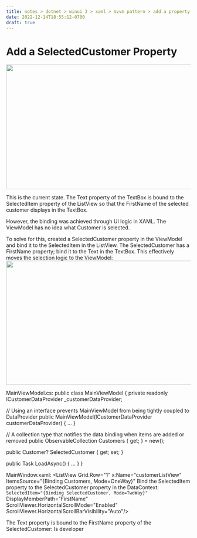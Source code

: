 ```yaml
---
title: notes > dotnet > winui 3 > xaml > mvvm pattern > add a property
date: 2022-12-14T18:55:12-0700
draft: true
---
```

# Add a SelectedCustomer Property
<img src="media/XAML_MVVM-Pattern_Add-a-Property-image1.png" style="width:6.575in;height:3.525in" />

This is the current state. The Text property of the TextBox is bound to the SelectedItem property of the ListView so that the FirstName of the selected customer displays in the TextBox.

However, the binding was achieved through UI logic in XAML. The ViewModel has no idea what Customer is selected.

To solve for this, created a SelectedCustomer property in the ViewModel and bind it to the SelectedItem in the ListView. The SelectedCustomer has a FirstName property; bind it to the Text in the TextBox. This effectively moves the selection logic to the ViewModel:
<img src="media/XAML_MVVM-Pattern_Add-a-Property-image2.png" style="width:6.6in;height:3.50833in" />

MainViewModel.cs:
public class MainViewModel
{
private readonly ICustomerDataProvider _customerDataProvider;

// Using an interface prevents MainViewModel from being tightly coupled to DataProvider
public MainViewModel(ICustomerDataProvider customerDataProvider) { … }

// A collection type that notifies the data binding when items are added or removed
public ObservableCollection<Customer> Customers { get; } = new();

public Customer? SelectedCustomer { get; set; }

public Task LoadAsync() { … }
}

MainWindow.xaml:
<ListView Grid.Row="1" x:Name="customerListView"
ItemsSource="{Binding Customers, Mode=OneWay}"
Bind the SelectedItem property to the SelectedCustomer property in the DataContext:
`SelectedItem="{Binding SelectedCustomer, Mode=TwoWay}"`
DisplayMemberPath="FirstName"
ScrollViewer.HorizontalScrollMode="Enabled"
ScrollViewer.HorizontalScrollBarVisibility="Auto"/>

<!-- Customer detail --->
<StackPanel Grid.Row="1" Grid.Column="1" Margin="10">
The Text property is bound to the FirstName property of the SelectedCustomer:
<TextBox Header="Firstname" Text="`{Binding SelectedCustomer.FirstName, Mode=TwoWay}`"/>
<TextBox Header="Lastname" Margin="0 10 0 0"/>
<CheckBox Margin="0 20 0 0">
Is developer
</CheckBox>
</StackPanel>
